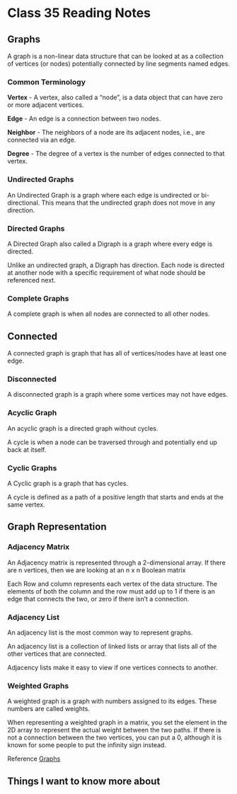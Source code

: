 # Class 35 Reading Notes

## Graphs

A graph is a non-linear data structure that can be looked at as a collection of vertices (or nodes) potentially connected by line segments named edges.  

### Common Terminology

**Vertex** - A vertex, also called a “node”, is a data object that can have zero or more adjacent vertices.  

**Edge** - An edge is a connection between two nodes.  

**Neighbor** - The neighbors of a node are its adjacent nodes, i.e., are connected via an edge.

**Degree** - The degree of a vertex is the number of edges connected to that vertex.  

### Undirected Graphs

An Undirected Graph is a graph where each edge is undirected or bi-directional. This means that the undirected graph does not move in any direction.  

### Directed Graphs

A Directed Graph also called a Digraph is a graph where every edge is directed.

Unlike an undirected graph, a Digraph has direction. Each node is directed at another node with a specific requirement of what node should be referenced next.

### Complete Graphs

A complete graph is when all nodes are connected to all other nodes.

## Connected

A connected graph is graph that has all of vertices/nodes have at least one edge.

### Disconnected

A disconnected graph is a graph where some vertices may not have edges.

### Acyclic Graph

An acyclic graph is a directed graph without cycles.

A cycle is when a node can be traversed through and potentially end up back at itself.

### Cyclic Graphs

A Cyclic graph is a graph that has cycles.

A cycle is defined as a path of a positive length that starts and ends at the same vertex.

## Graph Representation

### Adjacency Matrix

An Adjacency matrix is represented through a 2-dimensional array. If there are n vertices, then we are looking at an n x n Boolean matrix

Each Row and column represents each vertex of the data structure. The elements of both the column and the row must add up to 1 if there is an edge that connects the two, or zero if there isn’t a connection.

### Adjacency List

An adjacency list is the most common way to represent graphs.

An adjacency list is a collection of linked lists or array that lists all of the other vertices that are connected.

Adjacency lists make it easy to view if one vertices connects to another.

### Weighted Graphs

A weighted graph is a graph with numbers assigned to its edges. These numbers are called weights.  

When representing a weighted graph in a matrix, you set the element in the 2D array to represent the actual weight between the two paths. If there is not a connection between the two vertices, you can put a 0, although it is known for some people to put the infinity sign instead.

Reference [Graphs](https://codefellows.github.io/common_curriculum/data_structures_and_algorithms/Code_401/class-35/resources/graphs.html)  

## Things I want to know more about
